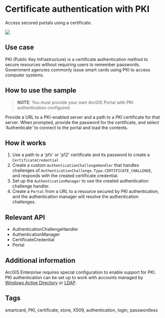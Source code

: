# Certificate authentication with PKI

Access secured portals using a certificate.

![](CertificateAuthenticationWithPKI.jpg)

## Use case

PKI (Public Key Infrastructure) is a certificate authentication method to secure resources without requiring users to remember passwords. Government agencies commonly issue smart cards using PKI to access computer systems.

## How to use the sample

> **NOTE**: You must provide your own ArcGIS Portal with PKI authentication configured.

Provide a URL to a PKI-enabled server and a path to a PKI certificate for that server. When prompted, provide the password for the certificate, and select 'Authenticate' to connect to the portal and load the contents.

## How it works

1. Use a path to a 'pfx' or 'p12' certificate and its password to create a `CertificateCredential`
2. Create a custom `AuthenticationChallengeHandler` that handles challenges of `AuthenticationChallenge.Type.CERTIFICATE_CHALLENGE`, and responds with the created certificate credential.
3. Set up the `AuthenticationManager` to use the created authentication challenge handler.
4. Create a `Portal` from a URL to a resource secured by PKI authentication, and the authentication manager will resolve the authentication challenges.

## Relevant API

* AuthenticationChallengeHandler
* AuthenticationManager
* CertificateCredential
* Portal

## Additional information

ArcGIS Enterprise requires special configuration to enable support for PKI. PKI authentication can be set up to work with accounts managed by [Windows Active Directory](https://enterprise.arcgis.com/en/portal/latest/administer/windows/using-windows-active-directory-and-pki-to-secure-access-to-your-portal.htm) or [LDAP](https://enterprise.arcgis.com/en/portal/latest/administer/windows/use-ldap-and-pki-to-secure-access-to-your-portal.htm).

## Tags

smartcard, PKI, certificate, store, X509, authentication, login, passwordless